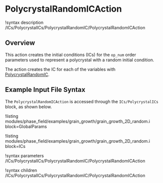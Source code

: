 # PolycrystalRandomICAction

!syntax description /ICs/PolycrystalICs/PolycrystalRandomIC/PolycrystalRandomICAction

## Overview

This action creates the initial conditions (ICs) for the `op_num` order parameters used to represent a polycrystal with a random initial condition.

The action creates the IC for each of the variables with [PolycrystalRandomIC](/PolycrystalRandomIC.md).

## Example Input File Syntax

The `PolycrystalRandomICAction` is accessed through the `ICs/PolycrystalICs` block, as shown below.

!listing modules/phase_field/examples/grain_growth/grain_growth_2D_random.i block=GlobalParams

!listing modules/phase_field/examples/grain_growth/grain_growth_2D_random.i block=ICs

!syntax parameters /ICs/PolycrystalICs/PolycrystalRandomIC/PolycrystalRandomICAction

!syntax children /ICs/PolycrystalICs/PolycrystalRandomIC/PolycrystalRandomICAction
